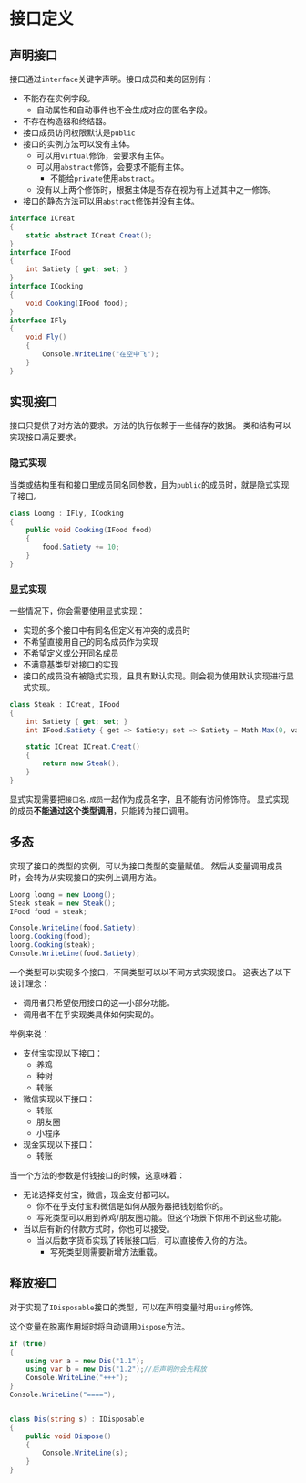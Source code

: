 ﻿# 接口定义

## 声明接口

接口通过`interface`关键字声明。接口成员和类的区别有：

- 不能存在实例字段。
  -  自动属性和自动事件也不会生成对应的匿名字段。
- 不存在构造器和终结器。
- 接口成员访问权限默认是`public`
- 接口的实例方法可以没有主体。
  - 可以用`virtual`修饰，会要求有主体。
  - 可以用`abstract`修饰，会要求不能有主体。
    - 不能给`private`使用`abstract`。
  - 没有以上两个修饰时，根据主体是否存在视为有上述其中之一修饰。
- 接口的静态方法可以用`abstract`修饰并没有主体。

```csharp
interface ICreat
{
	static abstract ICreat Creat();
}
interface IFood
{
	int Satiety { get; set; }
}
interface ICooking
{
	void Cooking(IFood food);
}
interface IFly
{
	void Fly()
	{
		Console.WriteLine("在空中飞");
	}
}
```

## 实现接口

接口只提供了对方法的要求。方法的执行依赖于一些储存的数据。
类和结构可以实现接口满足要求。

### 隐式实现

当类或结构里有和接口里成员同名同参数，且为`public`的成员时，就是隐式实现了接口。

```csharp
class Loong : IFly, ICooking
{
	public void Cooking(IFood food)
	{
		food.Satiety += 10;
	}
}
```

### 显式实现

一些情况下，你会需要使用显式实现：

- 实现的多个接口中有同名但定义有冲突的成员时
- 不希望直接用自己的同名成员作为实现
- 不希望定义或公开同名成员
- 不满意基类型对接口的实现
- 接口的成员没有被隐式实现，且具有默认实现。则会视为使用默认实现进行显式实现。

```csharp
class Steak : ICreat, IFood
{
	int Satiety { get; set; }
	int IFood.Satiety { get => Satiety; set => Satiety = Math.Max(0, value); }

	static ICreat ICreat.Creat()
	{
		return new Steak();
	}
}
```

显式实现需要把`接口名.成员`一起作为成员名字，且不能有访问修饰符。
显式实现的成员**不能通过这个类型调用**，只能转为接口调用。

## 多态

实现了接口的类型的实例，可以为接口类型的变量赋值。
然后从变量调用成员时，会转为从实现接口的实例上调用方法。

```csharp
Loong loong = new Loong();
Steak steak = new Steak();
IFood food = steak;

Console.WriteLine(food.Satiety);
loong.Cooking(food);
loong.Cooking(steak);
Console.WriteLine(food.Satiety);
```

一个类型可以实现多个接口，不同类型可以以不同方式实现接口。
这表达了以下设计理念：

- 调用者只希望使用接口的这一小部分功能。
- 调用者不在乎实现类具体如何实现的。

举例来说：

- 支付宝实现以下接口：
  - 养鸡
  - 种树 
  - 转账
- 微信实现以下接口：
  - 转账
  - 朋友圈
  - 小程序 
- 现金实现以下接口：
  - 转账 
	
当一个方法的参数是付钱接口的时候，这意味着：
- 无论选择支付宝，微信，现金支付都可以。
  - 你不在乎支付宝和微信是如何从服务器把钱划给你的。
  - 写死类型可以用到养鸡/朋友圈功能。但这个场景下你用不到这些功能。 
- 当以后有新的付款方式时，你也可以接受。
  - 当以后数字货币实现了转账接口后，可以直接传入你的方法。
	- 写死类型则需要新增方法重载。 

## 释放接口

对于实现了`IDisposable`接口的类型，可以在声明变量时用`using`修饰。

这个变量在脱离作用域时将自动调用`Dispose`方法。

```csharp
if (true)
{
	using var a = new Dis("1.1");
	using var b = new Dis("1.2");//后声明的会先释放
	Console.WriteLine("+++");
}
Console.WriteLine("====");


class Dis(string s) : IDisposable
{
	public void Dispose()
	{
		Console.WriteLine(s);
	}
}
```